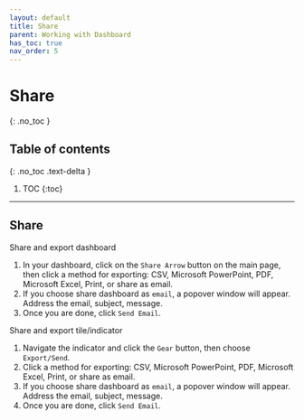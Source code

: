 ```yaml
---
layout: default
title: Share
parent: Working with Dashboard
has_toc: true
nav_order: 5
---
```


# Share
{: .no_toc }

## Table of contents
{: .no_toc .text-delta }

1. TOC
{:toc}

---

## Share
Share and export dashboard
1. In your dashboard, click on the `Share Arrow` button on the main page, then click a method for exporting: CSV, Microsoft PowerPoint, PDF, Microsoft Excel, Print, or share as email.
2. If you choose share dashboard as `email`, a popover window will appear. Address the email, subject, message.
3. Once you are done, click `Send Email`.

Share and export tile/indicator
1. Navigate the indicator and click the `Gear` button, then choose `Export/Send`.
2. Click a method for exporting: CSV, Microsoft PowerPoint, PDF, Microsoft Excel, Print, or share as email.
3. If you choose share dashboard as `email`, a popover window will appear. Address the email, subject, message.
4. Once you are done, click `Send Email`.
